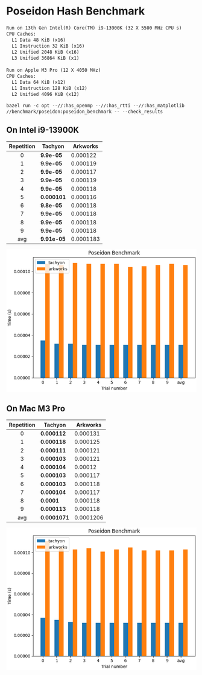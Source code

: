 # Poseidon Hash Benchmark

```
Run on 13th Gen Intel(R) Core(TM) i9-13900K (32 X 5500 MHz CPU s)
CPU Caches:
  L1 Data 48 KiB (x16)
  L1 Instruction 32 KiB (x16)
  L2 Unified 2048 KiB (x16)
  L3 Unified 36864 KiB (x1)

Run on Apple M3 Pro (12 X 4050 MHz)
CPU Caches:
  L1 Data 64 KiB (x12)
  L1 Instruction 128 KiB (x12)
  L2 Unified 4096 KiB (x12)
```

```shell
bazel run -c opt --//:has_openmp --//:has_rtti --//:has_matplotlib //benchmark/poseidon:poseidon_benchmark -- --check_results
```

## On Intel i9-13900K

| Repetition | Tachyon      | Arkworks  |
| :--------: | ------------ | --------- |
|     0      | **9.9e-05**  | 0.000122  |
|     1      | **9.9e-05**  | 0.000119  |
|     2      | **9.9e-05**  | 0.000117  |
|     3      | **9.9e-05**  | 0.000119  |
|     4      | **9.9e-05**  | 0.000118  |
|     5      | **0.000101** | 0.000116  |
|     6      | **9.8e-05**  | 0.000118  |
|     7      | **9.9e-05**  | 0.000118  |
|     8      | **9.9e-05**  | 0.000118  |
|     9      | **9.9e-05**  | 0.000118  |
|    avg     | **9.91e-05** | 0.0001183 |

![image](/benchmark/poseidon/poseidon_benchmark_ubuntu_i9.png)

## On Mac M3 Pro

| Repetition | Tachyon       | Arkworks  |
| :--------: | ------------- | --------- |
|     0      | **0.000112**  | 0.000131  |
|     1      | **0.000118**  | 0.000125  |
|     2      | **0.000111**  | 0.000121  |
|     3      | **0.000103**  | 0.000121  |
|     4      | **0.000104**  | 0.00012   |
|     5      | **0.000103**  | 0.000117  |
|     6      | **0.000103**  | 0.000118  |
|     7      | **0.000104**  | 0.000117  |
|     8      | **0.0001**    | 0.000118  |
|     9      | **0.000113**  | 0.000118  |
|    avg     | **0.0001071** | 0.0001206 |

![image](/benchmark/poseidon/poseidon_benchmark_mac_m3.png)
